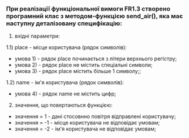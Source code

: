### При реалізації функціональної вимоги FR1.3 створено програмний клас з методом-функцією send_air(), яка має наступну деталізовану специфікацію:

1) вхідні параметри:

1.1) place - місце користувача (рядок символів):
- умова 1) - рядок place починається з літери верхнього регістру;
- умова 2) - рядок place не містить спеціальні символи;
- умова 3) - рядок place містить більше 1 символу;;

1.2) name - ім'я користувача (рядок символів):
- умова 4) - рядок name не містить цифр;

2) значення, що повертаються функцією:
- значення = 1 - дані стосовнно повітря відправлені користувачу;
- значення = -1 - місце користувача не відповідає умовам;
- значення = -2 - ім'я користувача не відповідає умовам;
